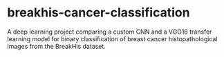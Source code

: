 # breakhis-cancer-classification
A deep learning project comparing a custom CNN and a VGG16 transfer learning model for binary classification of breast cancer histopathological images from the BreakHis dataset.
